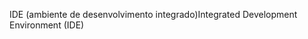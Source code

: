 <span data-ttu-id="3b76f-101">IDE (ambiente de desenvolvimento integrado)</span><span class="sxs-lookup"><span data-stu-id="3b76f-101">Integrated Development Environment (IDE)</span></span>